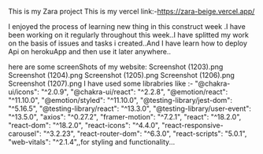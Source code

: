 This is my Zara project
This is my vercel link:-https://zara-beige.vercel.app/

I enjoyed the process of learning new thing in this construct week .I have been working on it regularly throughout this week..I have splitted my work on the basis of issues and tasks i created..And I have learn how to deploy Api on herokuApp and then use it later anywhere..

here are some screenShots of my website:
Screenshot (1203).png
Screenshot (1204).png
Screenshot (1205).png
Screenshot (1206).png
Screenshot (1207).png
I have used some librabries like :-
"@chakra-ui/icons": "^2.0.9",
    "@chakra-ui/react": "^2.2.8",
    "@emotion/react": "^11.10.0",
    "@emotion/styled": "^11.10.0",
    "@testing-library/jest-dom": "^5.16.5",
    "@testing-library/react": "^13.3.0",
    "@testing-library/user-event": "^13.5.0",
    "axios": "^0.27.2",
    "framer-motion": "^7.2.1",
    "react": "^18.2.0",
    "react-dom": "^18.2.0",
    "react-icons": "^4.4.0",
    "react-responsive-carousel": "^3.2.23",
    "react-router-dom": "^6.3.0",
    "react-scripts": "5.0.1",
    "web-vitals": "^2.1.4",,for styling and functionality...
